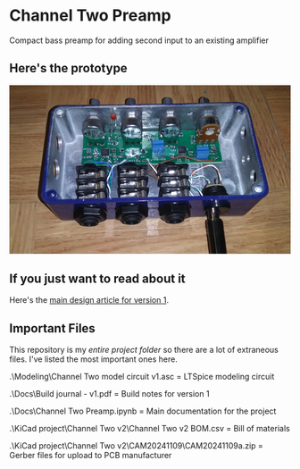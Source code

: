# Channel Two Preamp

Compact bass preamp for adding second input to an existing amplifier

## Here's the prototype

![prototype](Docs/imgv2/gitpic.png)

## If you just want to read about it


Here's the [main design article for version 1](https://raw.githubusercontent.com/bassistTech/ChannelTwoPreamp/main/Docs/Channel%20Two%20Preamp%20-%20v1.pdf).

## Important Files

This repository is my *entire project folder* so there are a lot of extraneous files. I've listed the most important ones here.

.\Modeling\Channel Two model circuit v1.asc = LTSpice modeling circuit

.\Docs\Build journal - v1.pdf = Build notes for version 1

.\Docs\Channel Two Preamp.ipynb = Main documentation for the project

.\KiCad project\Channel Two v2\Channel Two v2 BOM.csv = Bill of materials

.\KiCad project\Channel Two v2\CAM20241109\CAM20241109a.zip = Gerber files for upload to PCB manufacturer

